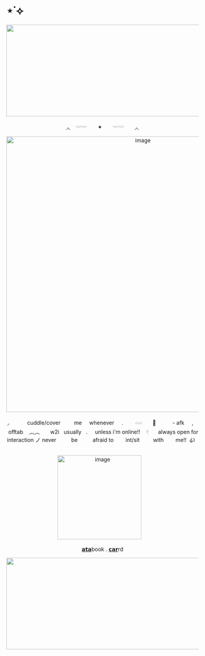 # ⋆˙⟡

<p align="center">
<img width="1500" height="240" alt="image" src="https://media.discordapp.net/attachments/1406201432738365532/1420430659016720535/Untitled68_20250924181711.png?ex=68d55ea3&is=68d40d23&hm=901e2321ad71a41c5df4c3594b6cfeee885342fb7a4799cfbb08604c0292f9d9&=&format=webp&quality=lossless&width=960&height=320" />
  <div align="center">
◞◟　𓎟𓎟　 ✦　　𓎟𓎟　　◞◟
<p align="center">
<img width="700" height="722" alt="image" src="https://media.discordapp.net/attachments/1406201432738365532/1420433114173280287/Untitled71_20250924183211.png?ex=68d560ec&is=68d40f6c&hm=845ca3a026702090d1ba12d659bcf572a66bc0e8c54fc6a0bba712f8465a01cc&=&format=webp&quality=lossless&width=1104&height=722" />
  <p align="center">
◞‎ ‎ ‎ ‎ ‎  ‎ ‎ ‎ ‎ ‎ ‎ ‎ ‎cuddle/cover ‎ ‎ ‎ ‎ ‎ ‎ ‎ ‎ me‎ ‎‎ ‎ ‎ ‎   whenever‎ ‎ ‎ ‎   ‎ ‎. ‎ ‎ ‎ ‎  ‎ ‎ ‎ ‎𓏏𓏏  ‎‎ ‎ ‎ ‎  ‎ ‎ ‎🌙 ‎ ‎‎ ‎ ‎ ‎ ‎ ‎ ‎ ‎  ‎ ‎- afk  ‎‎ ‎ ‎ ‎  ‎,  ‎‎ ‎  ‎ ‎ ‎offtab  ‎ ‎ ‎ ‎︵︵  ‎ ‎ ‎ ‎   ‎ ‎ w2i‎ ‎‎ ‎   usually  ‎ ‎ .  ‎ ‎ ‎ ‎ unless i'm online!!  ‎ ‎ ‎ 𓏲 ‎  ‎ ‎   ‎ ‎ always open for interaction ノ never ‎‎ ‎ ‎ ‎ ‎ ‎ ‎ ‎  ‎ be ‎ ‎‎ ‎ ‎ ‎ ‎ ‎ ‎ ‎  afraid to ‎ ‎‎ ‎ ‎ ‎ ‎ ‎  int/sit ‎ ‎ ‎ ‎ ‎ ‎ ‎ ‎ with‎ ‎ ‎ ‎ ‎ ‎ ‎ ‎  me!!‎ ‎  ໒꒱‎   ‎ ‎   ‎ ‎
<p align="center">
<img width="220" height="220" alt="image" src="https://media.discordapp.net/attachments/1406201432738365532/1418981423519367361/Untitled59_20250920181316.png?ex=68d4b62e&is=68d364ae&hm=95e290a621ee45e298e70d4f2410ae6aa995439005fd025bbe791266ec85181c&=&format=webp&quality=lossless&width=1848&height=617" />   ‎ ‎   ‎ ‎ 
<p align="center">
  <a href="https://whatsurnamegirlfriend.atabook.org/">𝗮𝘁𝗮</a>book .
  <a href="https://theoceanswaveshealmysoul.carrd.co/">𝗰𝗮𝗿</a>rd
</p>
<p align="center">
<img width="1500" height="240" alt="image" src="https://media.discordapp.net/attachments/1406201432738365532/1420430659301937242/Untitled68_20250924181722.png?ex=68d55ea3&is=68d40d23&hm=109a15bdcdb0ce505dfd668b7e050231c39748140cbb9393d0e81152a2541fd4&=&format=webp&quality=lossless&width=960&height=320" />
    

























